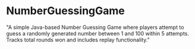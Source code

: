 # NumberGuessingGame
"A simple Java-based Number Guessing Game where players attempt to guess a randomly generated number between 1 and 100 within 5 attempts. Tracks total rounds won and includes replay functionality."

